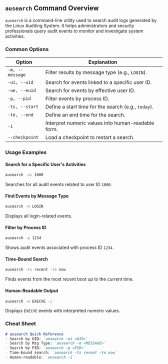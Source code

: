 ## `ausearch` Command Overview

`ausearch` is a command-line utility used to search audit logs generated by the Linux Auditing System. It helps administrators and security professionals query audit events to monitor and investigate system activities.

### Common Options

| Option         | Explanation                                         |
|----------------|-----------------------------------------------------|
| `-m, --message`| Filter results by message type (e.g., `LOGIN`).     |
| `-ui, --uid`   | Search for events linked to a specific user ID.     |
| `-ue, --euid`  | Search for events by effective user ID.             |
| `-p, --pid`    | Filter events by process ID.                        |
| `-ts, --start` | Define a start time for the search (e.g., `today`). |
| `-te, --end`   | Define an end time for the search.                  |
| `-i`           | Interpret numeric values into human-readable form.  |
| `--checkpoint` | Load a checkpoint to restart a search.              |

### Usage Examples

#### Search for a Specific User's Activities
```bash
ausearch -ui 1000
```
Searches for all audit events related to user ID `1000`.

#### Find Events by Message Type
```bash
ausearch -m LOGIN
```
Displays all login-related events.

#### Filter by Process ID
```bash
ausearch -p 1234
```
Shows audit events associated with process ID `1234`.

#### Time-Bound Search
```bash
ausearch -ts recent -te now
```
Finds events from the most recent boot up to the current time.

#### Human-Readable Output
```bash
ausearch -m EXECVE -i
```
Displays `EXECVE` events with interpreted numeric values.

### Cheat Sheet

```markdown
# ausearch Quick Reference
- Search by UID: `ausearch -ui <UID>`
- Search by Msg Type: `ausearch -m <MESSAGE>`
- Search by PID: `ausearch -p <PID>`
- Time-bound search: `ausearch -ts recent -te now`
- Human-readable: `ausearch -i`
```
